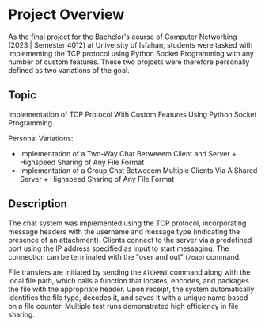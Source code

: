 # Project Overview

As the final project for the Bachelor's course of Computer Networking (2023 | Semester 4012) at University of Isfahan, students were tasked with implementing the TCP protocol using Python Socket Programming with any number of custom features. These two projcets were therefore personally defined as two variations of the goal.

## Topic

Implementation of TCP Protocol With Custom Features Using Python Socket Programming

Personal Variations:
- Implementation of a Two-Way Chat Betweeem Client and Server + Highspeed Sharing of Any File Format
- Implementation of a Group Chat Betweeem Multiple Clients Via A Shared Server + Highspeed Sharing of Any File Format

## Description

The chat system was implemented using the TCP protocol, incorporating message headers with the username and message type (indicating the presence of an attachment). Clients connect to the server via a predefined port using the IP address specified as input to start messaging. The connection can be terminated with the "over and out" (`/oao`) command.

File transfers are initiated by sending the `ATCHMNT` command along with the local file path, which calls a function that locates, encodes, and packages the file with the appropriate header. Upon receipt, the system automatically identifies the file type, decodes it, and saves it with a unique name based on a file counter. Multiple test runs demonstrated high efficiency in file sharing.
